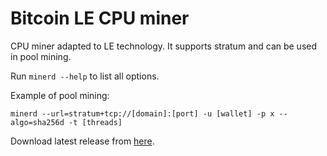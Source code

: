 # Bitcoin LE CPU miner
CPU miner adapted to LE technology. It supports stratum and can be used in pool mining.

Run ```minerd --help``` to list all options.

Example of pool mining:
```
minerd --url=stratum+tcp://[domain]:[port] -u [wallet] -p x --algo=sha256d -t [threads]
```

Download latest release from [here](../../releases).

